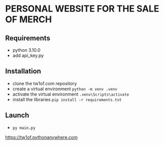# PERSONAL WEBSITE FOR THE SALE OF MERCH

## Requirements

- python 3.10.0
- add api_key.py

## Installation

- clone the tw1of.com repository
- create a virtual environment `python -m venv .venv`
- activate the virtual environment `.venv\Scripts\activate`
- install the libraries `pip install -r requirements.txt `

## Launch

- `py main.py`

https://tw1of.pythonanywhere.com
